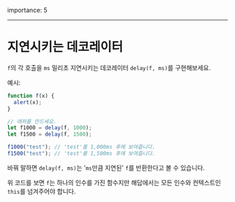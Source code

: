 importance: 5

---

# 지연시키는 데코레이터

`f`의 각 호출을 `ms` 밀리초 지연시키는 데코레이터 `delay(f, ms)`를 구현해보세요.

예시:

```js
function f(x) {
  alert(x);
}

// 래퍼를 만드세요.
let f1000 = delay(f, 1000);
let f1500 = delay(f, 1500);

f1000("test"); // 'test'를 1,000ms 후에 보여줍니다.
f1500("test"); // 'test'를 1,500ms 후에 보여줍니다.
```

바꿔 말하면 `delay(f, ms)`는 '`ms`만큼 지연된' `f`를 반환한다고 볼 수 있습니다.

위 코드를 보면 `f`는 하나의 인수를 가진 함수지만 해답에서는 모든 인수와 컨텍스트인 `this`를 넘겨주어야 합니다.
